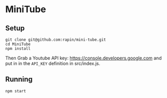 # MiniTube

## Setup

```
git clone git@github.com:rapin/mini-tube.git
cd MiniTube
npm install
```

Then Grab a Youtube API key: https://console.developers.google.com and put in in the ```API_KEY``` definition in src/index.js.

## Running

```
npm start
```
